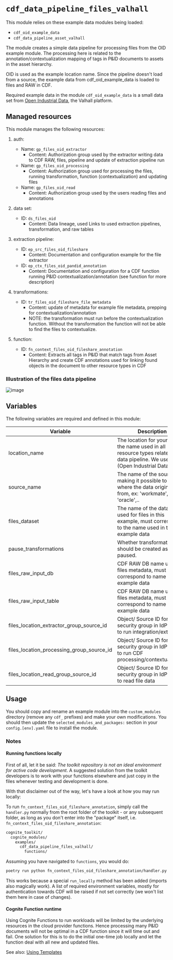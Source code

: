 # `cdf_data_pipeline_files_valhall`

This module relies on these example data modules being loaded:

- `cdf_oid_example_data`
- `cdf_data_pipeline_asset_valhall`

The module creates a simple data pipeline for processing files from the OID example module.
The processing here is related to the annotation/contextualization mapping of tags in P&ID documents
to assets in the asset hierarchy.

OID is used as the example location name.
Since the pipeline doesn't load from a source, the example data from cdf_oid_example_data is loaded to files and RAW in CDF.

Required example data in the module `cdf_oid_example_data` is a small data set from
[Open Industrial Data](https://learn.cognite.com/open-industrial-data), the Valhall platform.

## Managed resources

This module manages the following resources:

1. auth:
   - Name: `gp_files_oid_extractor`
     - Content: Authorization group used by the extractor writing data to CDF RAW, files, pipeline and
       update of extraction pipeline run
   - Name: `gp_files_oid_processing`
     - Content: Authorization group used for processing the files, running transformation,
       function (contextualization) and updating files
   - Name: `gp_files_oid_read`
     - Content: Authorization group used by the users reading files and annotations

2. data set:
   - ID: `ds_files_oid`
     - Content: Data lineage, used Links to used extraction pipelines, transformation, and raw tables

3. extraction pipeline:
   - ID: `ep_src_files_oid_fileshare`
     - Content: Documentation and configuration example for the file extractor
   - ID: `ep_ctx_files_oid_pandid_annotation`
     - Content: Documentation and configuration for a CDF function running P&ID contextualization/annotation
       (see function for more description)

4. transformations:
   - ID: `tr_files_oid_fileshare_file_metadata`
     - Content: update of metadata for example file metadata, prepping for contextualization/annotation
     - NOTE: the transformation must run before the contextualization function. Without the transformation the
       function will not be able to find the files to contextualize.

5. function:
   - ID: `fn_context_files_oid_fileshare_annotation`
     - Content: Extracts all tags in P&ID that match tags from Asset Hierarchy and create CDF annotations used for linking
       found objects in the document to other resource types in CDF

### Illustration of the files data pipeline

![image](https://github.com/cognitedata/cdf-project-templates/assets/31886431/32c5d53f-5fdb-44a8-9362-35e8152b83e3)

## Variables

The following variables are required and defined in this module:

| Variable | Description |
|----------|-------------|
| location_name | The location for your data, the name used in all resource types related to the data pipeline. We use oid (Open Industrial Data) |
| source_name | The name of the source making it possible to identify where the data originates from, ex: 'workmate', 'sap', 'oracle',..|
| files_dataset | The name of the data set used for files in this example, must correspond to the name used in the example data|
| pause_transformations | Whether transformations should be created as paused.|
| files_raw_input_db | CDF RAW DB name used for files metadata, must correspond to name used in example data|
| files_raw_input_table | CDF RAW DB name used for files metadata, must correspond to name used in example data|
| files_location_extractor_group_source_id | Object/ Source ID for security group in IdP. Used to run integration/extractor|
| files_location_processing_group_source_id | Object/ Source ID for security group in IdP. Used to run CDF processing/contextualization|
| files_location_read_group_source_id | Object/ Source ID for security group in IdP. Used to read file data|

## Usage

You should copy and rename an example module into the `custom_modules` directory (remove any `cdf_` prefixes) and make
your own modifications. You should then update the `selected_modules_and_packages:` section in your `config.[env].yaml`
file to install the module.

### Notes

#### Running functions locally

First of all, let it be said: _The toolkit repository is not an ideal environment for active code development_. A
suggested solution from the toolkit developers is to work with your functions elsewhere and just copy in the files
whenever testing and development is done.

With that disclaimer out of the way, let's have a look at how you may run locally:

To run `fn_context_files_oid_fileshare_annotation`, simply call the `handler.py` normally from the root folder of
the toolkit - or any subsequent folder, as long as you don't enter into the "package" itself, i.e.
`fn_context_files_oid_fileshare_annotation`:

```txt
cognite_toolkit/
  cognite_modules/
    examples/
      cdf_data_pipeline_files_valhall/
        functions/
```

Assuming you have navigated to `functions`, you would do:

```bash
poetry run python fn_context_files_oid_fileshare_annotation/handler.py
```

This works because a special `run_locally` method has been added (imports also magically work). A list of
required environment variables, mostly for authentication towards CDF will be raised if not set correctly
(we won't list them here in case of changes).

#### Cognite Function runtime

Using Cognite Functions to run workloads will be limited by the underlying resources in the cloud provider
functions. Hence processing many P&ID documents will not be optimal in a CDF function since it will time
out and fail. One solution for this is to do the initial one-time job locally and let the function deal
with all new and updated files.

See also: [Using Templates](https://developer.cognite.com/sdks/toolkit/templates)
